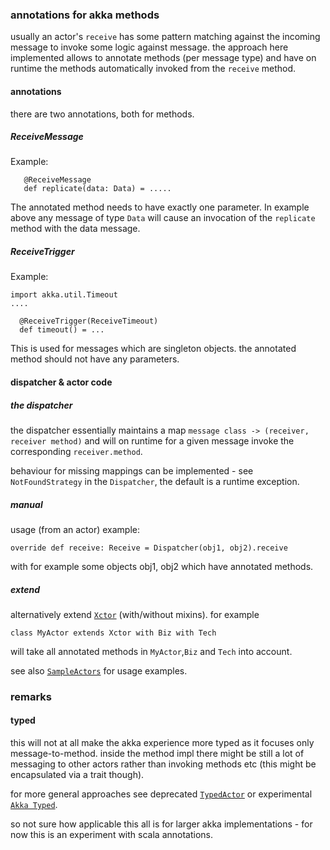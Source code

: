 ### annotations for akka methods
usually an actor's `receive` has some pattern matching against the incoming message to invoke some logic against message.
the approach here implemented allows to annotate methods (per message type) and have on runtime the methods automatically invoked from the `receive` method.


#### annotations
there are two annotations, both for methods.

##### ReceiveMessage

Example:

```
   @ReceiveMessage
   def replicate(data: Data) = .....
```

The annotated method needs to have exactly one parameter.
In example above any message of type `Data` will cause an invocation of the `replicate` method with the data message.

##### ReceiveTrigger

Example:

```
import akka.util.Timeout
....

  @ReceiveTrigger(ReceiveTimeout)
  def timeout() = ...

```

This is used for messages which are singleton objects. 
the annotated method should not have any parameters.

#### dispatcher & actor code
##### the dispatcher
the dispatcher essentially maintains a map `message class -> (receiver, receiver method)` and will on runtime for a given message invoke 
the corresponding `receiver.method`. 

behaviour for missing mappings can be implemented - see `NotFoundStrategy` in the `Dispatcher`, the default is a runtime exception.


##### manual
usage (from an actor) example:

```override def receive: Receive = Dispatcher(obj1, obj2).receive```

with for example some objects obj1, obj2 which have annotated methods.


##### extend
alternatively extend [`Xctor`](src/main/scala/experimental/akka/annotations/receive/Actors.scala) (with/without mixins). for example

```class MyActor extends Xctor with Biz with Tech```

will take all annotated methods in `MyActor`,`Biz` and `Tech` into account.

see also [`SampleActors`](src/test/scala/experimental/akka/annotations/receive/SampleActors.scala) for usage examples.


### remarks
#### typed
this will not at all make the akka experience more typed as it focuses only message-to-method.
inside the method impl there might be still a lot of messaging to other actors rather than invoking methods etc
(this might be encapsulated via a trait though).

for more general approaches see deprecated [`TypedActor`](http://doc.akka.io/docs/akka/current/scala/typed-actors.html) or experimental [`Akka Typed`](http://doc.akka.io/docs/akka/current/scala/typed.html).

so not sure how applicable this all is for larger akka implementations - for now this is an experiment with scala annotations.
 
 
